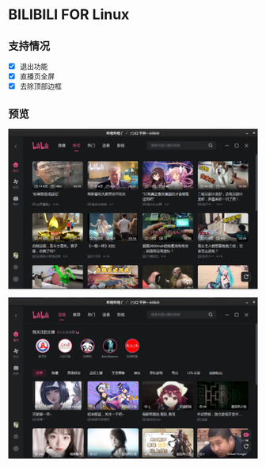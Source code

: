 # BILIBILI FOR Linux

## 支持情况

- [x] 退出功能
- [x] 直播页全屏
- [x] 去除顶部边框

## 预览

![推荐](res/screenshots/1.png)

![直播](res/screenshots/live.png)